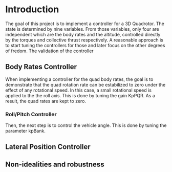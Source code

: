 # Introduction

The goal of this project is to implement a controller for a 3D Quadrotor. The state is determined by nine variables. From those variables, only four are independent which are the body rates and the altitude, controlled directly by the torques and collective thrust respectively. A reasonable approach is to start tuning the controllers for those and later focus on the other degrees of fredom. The validation of the controller 

## Body Rates Controller
When implementing a controller for the quad body rates, the goal is to demonstrate that the quad rotation rate can be estabilized to zero under the effect of any rotational speed. In this case, a small rotational speed is applied to the the roll axis. This is done by tuning the gain KpPQR. As a result, the quad rates are kept to zero.

### Roll/Pitch Controller
Then, the next step is to control the vehicle angle. This is done by tuning the parameter kpBank.


## Lateral Position Controller


## Non-idealities and robustness
